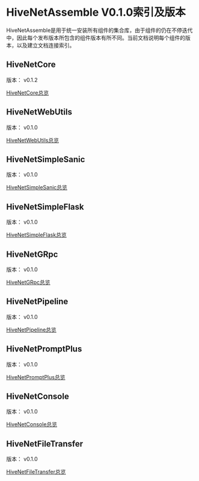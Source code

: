 # HiveNetAssemble V0.1.0索引及版本

HiveNetAssemble是用于统一安装所有组件的集合库，由于组件的仍在不停迭代中，因此每个发布版本所包含的组件版本有所不同。当前文档说明每个组件的版本，以及建立文档连接索引。

## HiveNetCore

版本： v0.1.2

[HiveNetCore总览](HiveNetCore/01_catalog.md)


## HiveNetWebUtils

版本： v0.1.0

[HiveNetWebUtils总览](HiveNetWebUtils/01_catalog.md)


## HiveNetSimpleSanic

版本： v0.1.0

[HiveNetSimpleSanic总览](HiveNetSimpleSanic/01_catalog.md)


## HiveNetSimpleFlask

版本： v0.1.0

[HiveNetSimpleFlask总览](HiveNetSimpleFlask/01_catalog.md)


## HiveNetGRpc

版本： v0.1.0

[HiveNetGRpc总览](HiveNetGRpc/01_catalog.md)


## HiveNetPipeline

版本： v0.1.0

[HiveNetPipeline总览](HiveNetPipeline/01_catalog.md)


## HiveNetPromptPlus

版本： v0.1.0

[HiveNetPromptPlus总览](HiveNetPromptPlus/01_catalog.md)


## HiveNetConsole

版本： v0.1.0

[HiveNetConsole总览](HiveNetConsole/01_catalog.md)


## HiveNetFileTransfer

版本： v0.1.0

[HiveNetFileTransfer总览](HiveNetFileTransfer/01_catalog.md)